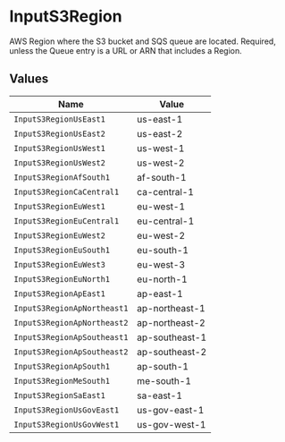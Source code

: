 # InputS3Region

AWS Region where the S3 bucket and SQS queue are located. Required, unless the Queue entry is a URL or ARN that includes a Region.


## Values

| Name                        | Value                       |
| --------------------------- | --------------------------- |
| `InputS3RegionUsEast1`      | us-east-1                   |
| `InputS3RegionUsEast2`      | us-east-2                   |
| `InputS3RegionUsWest1`      | us-west-1                   |
| `InputS3RegionUsWest2`      | us-west-2                   |
| `InputS3RegionAfSouth1`     | af-south-1                  |
| `InputS3RegionCaCentral1`   | ca-central-1                |
| `InputS3RegionEuWest1`      | eu-west-1                   |
| `InputS3RegionEuCentral1`   | eu-central-1                |
| `InputS3RegionEuWest2`      | eu-west-2                   |
| `InputS3RegionEuSouth1`     | eu-south-1                  |
| `InputS3RegionEuWest3`      | eu-west-3                   |
| `InputS3RegionEuNorth1`     | eu-north-1                  |
| `InputS3RegionApEast1`      | ap-east-1                   |
| `InputS3RegionApNortheast1` | ap-northeast-1              |
| `InputS3RegionApNortheast2` | ap-northeast-2              |
| `InputS3RegionApSoutheast1` | ap-southeast-1              |
| `InputS3RegionApSoutheast2` | ap-southeast-2              |
| `InputS3RegionApSouth1`     | ap-south-1                  |
| `InputS3RegionMeSouth1`     | me-south-1                  |
| `InputS3RegionSaEast1`      | sa-east-1                   |
| `InputS3RegionUsGovEast1`   | us-gov-east-1               |
| `InputS3RegionUsGovWest1`   | us-gov-west-1               |